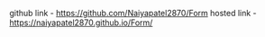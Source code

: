 github link -  https://github.com/Naiyapatel2870/Form
hosted link -  https://naiyapatel2870.github.io/Form/
